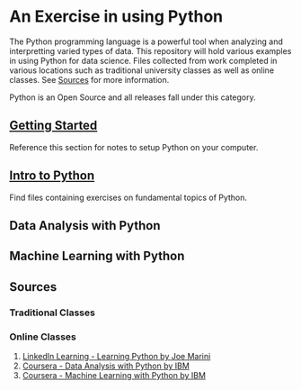 # An Exercise in using Python

The Python programming language is a powerful tool when analyzing and interpretting varied types of data. This repository will hold various examples in using Python for data science. Files collected from work completed in various locations such as traditional university classes as well as online classes. See [Sources](#source) for more information.

Python is an Open Source and all releases fall under this category.

## [Getting Started](GettingStarted/README.md)

Reference this section for notes to setup Python on your computer.

## [Intro to Python](Intro/README.md)

Find files containing exercises on fundamental topics of Python.

## Data Analysis with Python

## Machine Learning with Python

## Sources
<a name="source"></a>
### Traditional Classes



### Online Classes

 1. [LinkedIn Learning - Learning Python by Joe Marini](https://www.linkedin.com/learning/learning-python-2/welcome?u=50850177)
 2. [Coursera - Data Analysis with Python by IBM](https://www.coursera.org/learn/data-analysis-with-python/home/welcome)
 3. [Coursera - Machine Learning with Python by IBM](https://www.coursera.org/learn/machine-learning-with-python/home/welcome)

 
